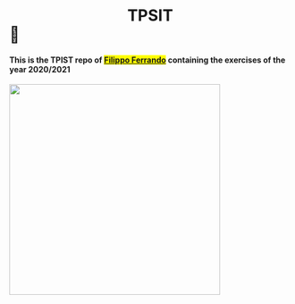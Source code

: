 # <center>TPSIT</center> :unicorn:

#### This is the TPIST repo of <mark>[Filippo Ferrando](https://github.com/filippo-ferrando)</mark> containing the exercises of the year 2020/2021

<img title="" src="file:~/output-onlinepngtools.png" alt="" width="377" data-align="center">
